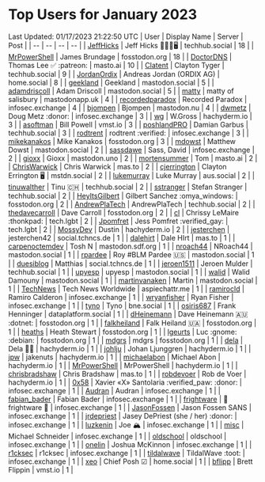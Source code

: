 # Top Users for January 2023
Last Updated: 01/17/2023 21:22:50 UTC
| User | Display Name | Server | Post |
| -- | -- | -- | -- |
| [JeffHicks](https://techhub.social/@JeffHicks) | Jeff Hicks 🐶🎼🍷🖥️ | techhub.social | 18 |
| [MrPowerShell](https://fosstodon.org/@MrPowerShell) | James Brundage | fosstodon.org | 18 |
| [DoctorDNS](https://masto.ai/@DoctorDNS) | Thomas Lee ✅ :patreon: | masto.ai | 10 |
| [Clatent](https://techhub.social/@Clatent) | Clayton Tyger | techhub.social | 9 |
| [JordanOrdix](https://home.social/@JordanOrdix) | Andreas Jordan (ORDIX AG) | home.social | 8 |
| [geekland](https://mastodon.social/@geekland) | Geekland | mastodon.social | 5 |
| [adamdriscoll](https://mastodon.social/@adamdriscoll) | Adam Driscoll | mastodon.social | 5 |
| [matty](https://mastodonapp.uk/@matty) | matty of salisbury | mastodonapp.uk | 4 |
| [recordedparadox](https://infosec.exchange/@recordedparadox) | Recorded Paradox | infosec.exchange | 4 |
| [bjompen](https://mastodon.nu/@bjompen) | Bjompen | mastodon.nu | 4 |
| [dwmetz](https://infosec.exchange/@dwmetz) | Doug Metz :donor: | infosec.exchange | 3 |
| [wg](https://hachyderm.io/@wg) | W.Gross | hachyderm.io | 3 |
| [asoftman](https://vmst.io/@asoftman) | Bill Powell | vmst.io | 3 |
| [poshlandPRO](https://techhub.social/@poshlandPRO) | Damian Garbus | techhub.social | 3 |
| [rodtrent](https://infosec.exchange/@rodtrent) | rodtrent :verified: | infosec.exchange | 3 |
| [mikekanakos](https://fosstodon.org/@mikekanakos) | Mike Kanakos | fosstodon.org | 3 |
| [mdowst](https://mastodon.social/@mdowst) | Matthew Dowst | mastodon.social | 2 |
| [sassdawe](https://infosec.exchange/@sassdawe) | Sass, David | infosec.exchange | 2 |
| [gioxx](https://mastodon.uno/@gioxx) | Gioxx | mastodon.uno | 2 |
| [mortensummer](https://masto.ai/@mortensummer) | Tom | masto.ai | 2 |
| [ChrisWarwick](https://mas.to/@ChrisWarwick) | Chris Warwick | mas.to | 2 |
| [cjerrington](https://mstdn.social/@cjerrington) | Clayton Errington 🖥️ | mstdn.social | 2 |
| [lukemurray](https://aus.social/@lukemurray) | Luke Murray | aus.social | 2 |
| [tinuwalther](https://techhub.social/@tinuwalther) | Tinu 🇨🇭 | techhub.social | 2 |
| [sstranger](https://techhub.social/@sstranger) | Stefan Stranger | techhub.social | 2 |
| [HeyItsGilbert](https://fosstodon.org/@HeyItsGilbert) | Gilbert Sanchez :omya_windows: | fosstodon.org | 2 |
| [AndrewPlaTech](https://techhub.social/@AndrewPlaTech) | AndrewPlaTech | techhub.social | 2 |
| [thedavecarroll](https://fosstodon.org/@thedavecarroll) | Dave Carroll | fosstodon.org | 2 |
| [cl](https://tech.lgbt/@cl) | Chrissy LeMaire :thonkpad: | tech.lgbt | 2 |
| [Jpomfret](https://tech.lgbt/@Jpomfret) | Jess Pomfret :verified_gay: | tech.lgbt | 2 |
| [MossyDev](https://hachyderm.io/@MossyDev) | Dustin | hachyderm.io | 2 |
| [jesterchen](https://social.tchncs.de/@jesterchen) | jesterchen42 | social.tchncs.de | 1 |
| [dalehirt](https://mas.to/@dalehirt) | Dale HIrt | mas.to | 1 |
| [carpenoctemdev](https://mastodon.sdf.org/@carpenoctemdev) | Tosh N | mastodon.sdf.org | 1 |
| [nroach44](https://mastodon.social/@nroach44) | NRoach44 | mastodon.social | 1 |
| [rpardee](https://mastodon.social/@rpardee) | Roy #BLM Pardee  🇺🇸 | mastodon.social | 1 |
| [duesiblog](https://social.tchncs.de/@duesiblog) | Matthias | social.tchncs.de | 1 |
| [jeroen1511](https://techhub.social/@jeroen1511) | Jeroen Mulder | techhub.social | 1 |
| [upyesp](https://mastodon.social/@upyesp) | upyesp | mastodon.social | 1 |
| [walid](https://mastodon.social/@walid) | Walid Damouny | mastodon.social | 1 |
| [martinvanaken](https://mastodon.social/@martinvanaken) | Martin | mastodon.social | 1 |
| [TechNews](https://aspiechattr.me/@TechNews) | Tech News Worldwide | aspiechattr.me | 1 |
| [ramirocld](https://infosec.exchange/@ramirocld) | Ramiro Calderon | infosec.exchange | 1 |
| [wryanfisher](https://infosec.exchange/@wryanfisher) | Ryan Fisher | infosec.exchange | 1 |
| [tyno](https://bne.social/@tyno) | Tyno | bne.social | 1 |
| [osiris687](https://dataplatform.social/@osiris687) | Frank Henninger | dataplatform.social | 1 |
| [dHeinemann](https://fosstodon.org/@dHeinemann) | Dave Heinemann 🇦🇺 :dotnet: | fosstodon.org | 1 |
| [falkheiland](https://fosstodon.org/@falkheiland) | Falk Heiland 🇺🇦 | fosstodon.org | 1 |
| [heaths](https://fosstodon.org/@heaths) | Heath Stewart | fosstodon.org | 1 |
| [lgeurts](https://fosstodon.org/@lgeurts) | Luc :gnome: :debian: | fosstodon.org | 1 |
| [mdgrs](https://fosstodon.org/@mdgrs) | mdgrs | fosstodon.org | 1 |
| [dela](https://hachyderm.io/@dela) | Dela 🏳️‍🌈 | hachyderm.io | 1 |
| [johlju](https://hachyderm.io/@johlju) | Johan Ljunggren | hachyderm.io | 1 |
| [jpw](https://hachyderm.io/@jpw) | jakenuts | hachyderm.io | 1 |
| [michaelabon](https://hachyderm.io/@michaelabon) | Michael Abon | hachyderm.io | 1 |
| [MrPowerShell](https://hachyderm.io/@MrPowerShell) | MrPowerShell | hachyderm.io | 1 |
| [chrisbradshaw](https://mas.to/@chrisbradshaw) | Chris Bradshaw | mas.to | 1 |
| [robdevoer](https://hachyderm.io/@robdevoer) | Rob de Voer | hachyderm.io | 1 |
| [0x58](https://infosec.exchange/@0x58) | Xavier «X» Santolaria :verified_paw: :donor: | infosec.exchange | 1 |
| [Audran](https://infosec.exchange/@Audran) | Audran | infosec.exchange | 1 |
| [fabian_bader](https://infosec.exchange/@fabian_bader) | Fabian Bader | infosec.exchange | 1 |
| [frightware](https://infosec.exchange/@frightware) | 👻 frightware 👻 | infosec.exchange | 1 |
| [JasonFossen](https://infosec.exchange/@JasonFossen) | Jason Fossen SANS | infosec.exchange | 1 |
| [jrdepriest](https://infosec.exchange/@jrdepriest) | Jasey DePriest (she / her) :donor: | infosec.exchange | 1 |
| [luzkenin](https://infosec.exchange/@luzkenin) | Joe 🏔️ | infosec.exchange | 1 |
| [misc](https://infosec.exchange/@misc) | Michael Schneider | infosec.exchange | 1 |
| [oldschool](https://infosec.exchange/@oldschool) | oldschool | infosec.exchange | 1 |
| [onelin](https://infosec.exchange/@onelin) | Joshua McKinnon | infosec.exchange | 1 |
| [r1cksec](https://infosec.exchange/@r1cksec) | r1cksec | infosec.exchange | 1 |
| [tildalwave](https://infosec.exchange/@tildalwave) | TildalWave :toot: | infosec.exchange | 1 |
| [xeo](https://home.social/@xeo) | Chief Posh ☑ | home.social | 1 |
| [bflipp](https://vmst.io/@bflipp) | Brett Flippin | vmst.io | 1 |
